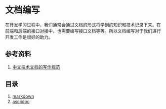 # 文档编写
在开发学习过程中，我们通常会通过文档的形式将学到的知识和技术记录下来。在前端和后端的接口对接中，也需要编写接口文档等等。所以文档编写对于我们进行开发工作是很好的助力。
## 参考资料
1. [中文技术文档的写作规范](https://github.com/ruanyf/document-style-guide)
## 目录
1. [markdown](markdown)
2. [asciidoc](asciidoc)